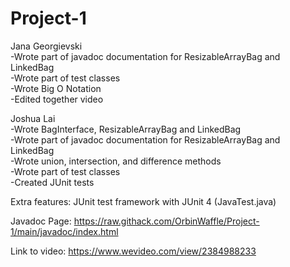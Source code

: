 # Project-1
Jana Georgievski  
-Wrote part of javadoc documentation for ResizableArrayBag and LinkedBag  
-Wrote part of test classes  
-Wrote Big O Notation  
-Edited together video  

Joshua Lai  
-Wrote BagInterface, ResizableArrayBag and LinkedBag  
-Wrote part of javadoc documentation for ResizableArrayBag and LinkedBag  
-Wrote union, intersection, and difference methods  
-Wrote part of test classes  
-Created JUnit tests  

Extra features: JUnit test framework with JUnit 4 (JavaTest.java)  

Javadoc Page: https://raw.githack.com/OrbinWaffle/Project-1/main/javadoc/index.html

Link to video: https://www.wevideo.com/view/2384988233
